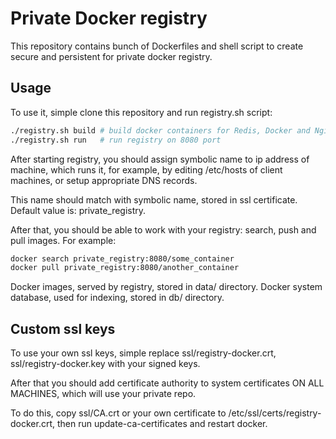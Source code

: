 # Private Docker registry

This repository contains bunch of Dockerfiles and shell script to
create secure and persistent for private docker registry.

## Usage

To use it, simple clone this repository and run registry.sh script:
```bash
./registry.sh build # build docker containers for Redis, Docker and Nginx
./registry.sh run   # run registry on 8080 port
```

After starting registry, you should assign symbolic name to
ip address of machine, which runs it, for example, by editing
/etc/hosts of client machines, or setup appropriate DNS records.

This name should match with symbolic name, stored in ssl certificate.
Default value is: private_registry. 

After that, you should be able to work with your registry: 
search, push and pull images. For example:

```bash
docker search private_registry:8080/some_container
docker pull private_registry:8080/another_container
```

Docker images, served by registry, stored in data/ directory.
Docker system database, used for indexing, stored in db/ directory.

## Custom ssl keys

To use your own ssl keys, simple replace ssl/registry-docker.crt,
ssl/registry-docker.key with your signed keys.

After that you should add certificate authority to system certificates
ON ALL MACHINES, which will use your private repo.

To do this, copy ssl/CA.crt or your own certificate to
/etc/ssl/certs/registry-docker.crt,
then run update-ca-certificates and restart docker.
